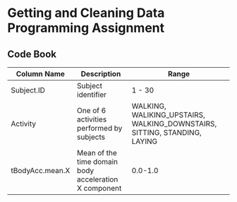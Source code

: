 # Getting and Cleaning Data Programming Assignment
## Code Book

| Column Name | Description | Range  |
| ------------- | ------------- | ------------- | 
| Subject.ID  |  Subject identifier | 1 - 30  |
| Activity  | One of 6 activities performed by subjects  | WALKING, WALIKING_UPSTAIRS, WALKING_DOWNSTAIRS, SITTING, STANDING, LAYING  | 
| tBodyAcc.mean.X  |  Mean of the time domain body acceleration X component | 0.0-1.0  |